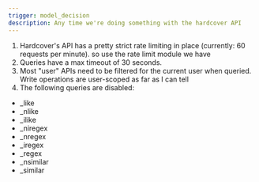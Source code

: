 ```yaml
---
trigger: model_decision
description: Any time we're doing something with the hardcover API
---
```


1. Hardcover's API has a pretty strict rate limiting in place (currently: 60 requests per minute). so use the rate limit module we have
2. Queries have a max timeout of 30 seconds.
3. Most "user" APIs need to be filtered for the current user when queried. Write operations are user-scoped as far as I can tell
4. The following queries are disabled:
  - _like
  - _nlike
  - _ilike
  - _niregex
  - _nregex
  - _iregex
  - _regex
  - _nsimilar
  - _similar
